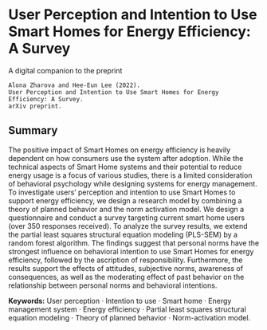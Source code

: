 # User Perception and Intention to Use Smart Homes for Energy Efficiency: A Survey

A digital companion to the preprint 

```
Alona Zharova and Hee-Eun Lee (2022). 
User Perception and Intention to Use Smart Homes for Energy Efficiency: A Survey. 
arXiv preprint.
```

## Summary 

The positive impact of Smart Homes on energy efficiency is heavily dependent on how consumers use the system after adoption. While the technical aspects of Smart Home systems and their potential to reduce energy usage is a focus of various studies, there is a limited consideration of behavioral psychology while designing systems for energy management. To investigate users’ perception and intention to use Smart Homes to support energy efficiency, we design a research model by combining a theory of planned behavior and the norm activation model. We design a questionnaire and conduct a survey targeting current smart home users (over 350 responses received). To analyze the survey results, we extend the partial least squares structural equation modeling (PLS-SEM) by a random forest algorithm. The findings suggest that personal norms have the strongest influence on behavioral intention to use Smart Homes for energy efficiency, followed by the ascription of responsibility. Furthermore, the results support the effects of attitudes, subjective norms, awareness of consequences, as well as the moderating effect of past behavior on the relationship between personal norms and behavioral intentions.

**Keywords:** User perception · Intention to use · Smart home · Energy management system · Energy efficiency · Partial least squares structural equation modeling · Theory of planned behavior · Norm-activation model.
